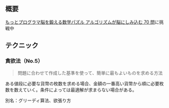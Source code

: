 ## 概要

[もっとプログラマ脳を鍛える数学パズル アルゴリズムが脳にしみ込む 70 問](https://www.amazon.co.jp/%E3%82%82%E3%81%A3%E3%81%A8%E3%83%97%E3%83%AD%E3%82%B0%E3%83%A9%E3%83%9E%E8%84%B3%E3%82%92%E9%8D%9B%E3%81%88%E3%82%8B%E6%95%B0%E5%AD%A6%E3%83%91%E3%82%BA%E3%83%AB-%E3%82%A2%E3%83%AB%E3%82%B4%E3%83%AA%E3%82%BA%E3%83%A0%E3%81%8C%E8%84%B3%E3%81%AB%E3%81%97%E3%81%BF%E8%BE%BC%E3%82%8070%E5%95%8F-%E5%A2%97%E4%BA%95-%E6%95%8F%E5%85%8B/dp/4798153613)に挑戦中

## テクニック

### 貪欲法（No.5）

> 問題に合わせて作成した基準を使って、簡単に最もよいものを求める方法

ある値段に必要な貨幣の枚数を求める場合、金額の一番高い貨幣から順に必要枚数を数えていく。条件によっては最適解が求まらない場合がある。

別名：グリーディ算法、欲張り方
